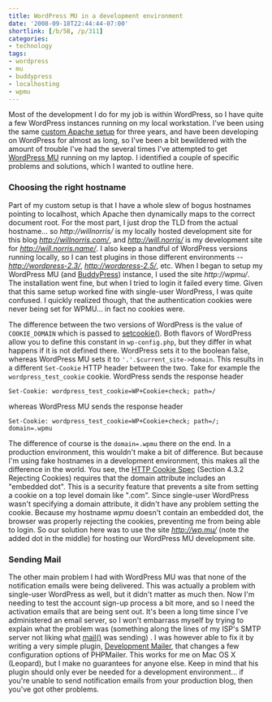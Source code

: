 ```yaml
---
title: WordPress MU in a development environment
date: '2008-09-18T22:44:44-07:00'
shortlink: [/b/5B, /p/311]
categories:
- technology
tags:
- wordpress
- mu
- buddypress
- localhosting
- wpmu
---
```

Most of the development I do for my job is within WordPress, so I have quite a few WordPress instances running on my
local workstation.  I've been using the same [custom Apache setup][] for three years, and have been developing on
WordPress for almost as long, so I've been a bit bewildered with the amount of trouble I've had the several times I've
attempted to get [WordPress MU][] running on my laptop.  I identified a couple of specific problems and solutions, which
I wanted to outline here.

[custom Apache setup]: /2005/05/dev_environment
[WordPress MU]: http://mu.wordpress.org/

### Choosing the right hostname ###

Part of my custom setup is that I have a whole slew of bogus hostnames pointing to localhost, which Apache then
dynamically maps to the correct document root.  For the most part, I just drop the TLD from the actual hostname... so
*http://willnorris/* is my locally hosted development site for this blog *http://willnorris.com/*, and
*http://will.norris/* is my development site for *http://will.norris.name/*.  I also keep a handful of WordPress
versions running locally, so I can test plugins in those different environments -- *http://wordpress-2.3/*,
*http://wordpress-2.5/*, etc.  When I began to setup my WordPress MU (and [BuddyPress][]) instance, I used the site
*http://wpmu/*.  The installation went fine, but when I tried to login it failed every time.  Given that this same setup
worked fine with single-user WordPress, I was quite confused.  I quickly realized though, that the authentication
cookies were never being set for WPMU... in fact no cookies were.

The difference between the two versions of WordPress is the value of `COOKIE_DOMAIN` which is passed to [setcookie()][].
Both flavors of WordPress allow you to define this constant in `wp-config.php`, but they differ in what happens if it is
not defined there.  WordPress sets it to the boolean false, whereas WordPress MU sets it to `'.'.$current_site->domain`.
This results in a different `Set-Cookie` HTTP header between the two.  Take for example the `wordpress_test_cookie`
cookie.  WordPress sends the response header

    Set-Cookie: wordpress_test_cookie=WP+Cookie+check; path=/

whereas WordPress MU sends the response header

    Set-Cookie: wordpress_test_cookie=WP+Cookie+check; path=/; domain=.wpmu

The difference of course is the `domain=.wpmu` there on the end.  In a production environment, this wouldn't make a bit
of difference.  But because I'm using fake hostnames in a development environment, this makes all the difference in the
world.  You see, the [HTTP Cookie Spec][] (Section 4.3.2 Rejecting Cookies) requires that the domain attribute includes
an "embedded dot".  This is a security feature that prevents a site from setting a cookie on a top level domain like
".com".  Since single-user WordPress wasn't specifying a domain attribute, it didn't have any problem setting the
cookie.  Because my hostname *wpmu* doesn't contain an embedded dot, the browser was properly rejecting the cookies,
preventing me from being able to login.  So our solution here was to use the site *http://wp.mu/* (note the added dot in
the middle) for hosting our WordPress MU development site.

[setcookie()]: http://php.net/setcookie
[BuddyPress]: http://buddypress.org/
[HTTP Cookie Spec]: http://www.ietf.org/rfc/rfc2109.txt

### Sending Mail ###

The other main problem I had with WordPress MU was that none of the notification emails were being delivered.  This was
actually a problem with single-user WordPress as well, but it didn't matter as much then.  Now I'm needing to test the
account sign-up process a bit more, and so I need the activation emails that are being sent out.  It's been a long time
since I've administered an email server, so I won't embarrass myself by trying to explain what the problem was
(something along the lines of my ISP's SMTP server not liking what [mail()][] was sending) .  I was however able to fix
it by writing a very simple plugin, [Development Mailer][], that changes a few configuration options of PHPMailer.  This
works for me on Mac OS X (Leopard), but I make no guarantees for anyone else.  Keep in mind that his plugin should only
ever be needed for a development environment... if you're unable to send notification emails from your production blog,
then you've got other problems.

[Development Mailer]: /svn/will.norris.name/trunk/public/wordpress-content/plugins/development-mailer.php
[mail()]: http://php.net/mail
